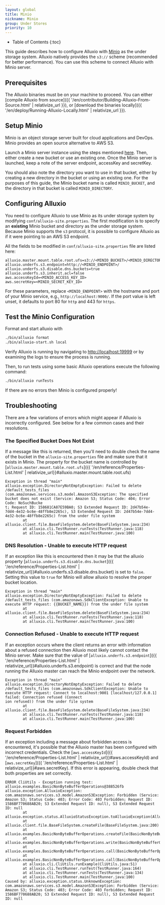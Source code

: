 ```yaml
---
layout: global
title: Minio
nickname: Minio
group: Under Stores
priority: 10
---
```


* Table of Contents
{:toc}

This guide describes how to configure Alluxio with [Minio](https://minio.io/) as the
under storage system. Alluxio natively provides the `s3://` scheme (recommended for better
performance). You can use this scheme to connect Alluxio with Minio server.

## Prerequisites

The Alluxio binaries must be on your machine to proceed.
You can either
[compile Alluxio from source]({{ '/en/contributor/Building-Alluxio-From-Source.html' | relativize_url }}),
or [download the binaries locally]({{ '/en/deploy/Running-Alluxio-Locally.html' | relativize_url }}).

## Setup Minio

Minio is an object storage server built for cloud applications and DevOps. Minio provides an open
source alternative to AWS S3.

Launch a Minio server instance using the steps mentioned
[here](http://docs.minio.io/docs/minio-quickstart-guide).
Then, either create a new bucket or use an existing one.
Once the Minio server is launched, keep a note of the server endpoint, accessKey and secretKey.

You should also note the directory you want to use in that bucket, either by creating
a new directory in the bucket or using an existing one. For the purposes of this guide, the Minio
bucket name is called `MINIO_BUCKET`, and the directory in that bucket is called `MINIO_DIRECTORY`.

## Configuring Alluxio

You need to configure Alluxio to use Minio as its under storage system by modifying
`conf/alluxio-site.properties`. The first modification is to specify an **existing** Minio
bucket and directory as the under storage system.
Because Minio supports the `s3` protocol, it is possible to configure Alluxio as if it were
pointing to an AWS S3 endpoint.

All the fields to be modified in `conf/alluxio-site.properties` file are listed here:

```properties
alluxio.master.mount.table.root.ufs=s3://<MINIO_BUCKET>/<MINIO_DIRECTORY>
alluxio.underfs.s3.endpoint=http://<MINIO_ENDPOINT>/
alluxio.underfs.s3.disable.dns.buckets=true
alluxio.underfs.s3.inherit.acl=false
aws.accessKeyId=<MINIO_ACCESS_KEY_ID>
aws.secretKey=<MINIO_SECRET_KEY_ID>
```

For these parameters, replace `<MINIO_ENDPOINT>` with the hostname and port of your Minio service,
e.g., `http://localhost:9000/`.
If the port value is left unset, it defaults to port 80 for `http` and 443 for `https`.

## Test the Minio Configuration

Format and start alluxio with

```bash
./bin/alluxio format
./bin/alluxio-start.sh local
```

Verify Alluxio is running by navigating to [http://localhost:19999](http://localhost:19999) or by
examining the logs to ensure the process is running.

Then, to run tests using some basic Alluxio operations execute the following command:

```bash
./bin/alluxio runTests
```

If there are no errors then Minio is configured properly!

## Troubleshooting 

There are a few variations of errors which might appear if Alluxio is incorrectly configured.
See below for a few common cases and their resolutions.

### The Specified Bucket Does Not Exist

If a message like this is returned, then you'll need to double check the name of the bucket in the
`alluxio-site.properties` file and make sure that it exists in Minio.
The property for the bucket name is controlled by [`alluxio.master.mount.table.root.ufs`]({{ '/en/reference/Properties-List.html' | relativize_url}}#alluxio.master.mount.table.root.ufs)

```
Exception in thread "main" alluxio.exception.DirectoryNotEmptyException: Failed to delete /default_tests_files (com.amazonaws.services.s3.model.AmazonS3Exception: The specified bucket does not exist (Service: Amazon S3; Status Code: 404; Error Code: NoSuchBucke
t; Request ID: 158681CA87E59BA0; S3 Extended Request ID: 2d47b54e-7dd4-4e32-bc6e-48ffb8e2265c), S3 Extended Request ID: 2d47b54e-7dd4-4e32-bc6e-48ffb8e2265c) from the under file system
        at alluxio.client.file.BaseFileSystem.delete(BaseFileSystem.java:234)
        at alluxio.cli.TestRunner.runTests(TestRunner.java:118)
        at alluxio.cli.TestRunner.main(TestRunner.java:100)
```

### DNS Resolution - Unable to execute HTTP request

If an exception like this is encountered then it may be that the alluxio property
[`alluxio.underfs.s3.disable.dns.bucket`]({{ '/en/reference/Properties-List.html' | relativize_url}}#alluxio.underfs.s3.disable.dns.bucket)
is set to `false`.
Setting this value to `true` for Minio will allow alluxio to resolve the proper bucket location.

```
Exception in thread "main" alluxio.exception.DirectoryNotEmptyException: Failed to delete /default_tests_files (com.amazonaws.SdkClientException: Unable to execute HTTP request: {{BUCKET_NAME}}) from the under file system
        at alluxio.client.file.BaseFileSystem.delete(BaseFileSystem.java:234)
        at alluxio.cli.TestRunner.runTests(TestRunner.java:118)
        at alluxio.cli.TestRunner.main(TestRunner.java:100)
```

### Connection Refused - Unable to execute HTTP request

If an exception occurs where the client returns an error with information about a refused connection 
then Alluxio most likely cannot contact the Minio server.
Make sure that the value of
[`alluxio.underfs.s3.endpoint`]({{ '/en/reference/Properties-List.html' | relativize_url}}#alluxio.underfs.s3.endpoint)
is correct and that the node running the Alluxio master can reach the Minio endpoint over the
network.

```
Exception in thread "main" alluxio.exception.DirectoryNotEmptyException: Failed to delete /default_tests_files (com.amazonaws.SdkClientException: Unable to execute HTTP request: Connect to localhost:9001 [localhost/127.0.0.1] failed: Connection refused (Connect
ion refused)) from the under file system
        at alluxio.client.file.BaseFileSystem.delete(BaseFileSystem.java:234)
        at alluxio.cli.TestRunner.runTests(TestRunner.java:118)
        at alluxio.cli.TestRunner.main(TestRunner.java:100)
```

### Request Forbidden

If an exception including a message about forbidden access is encountered, it's possible that the
Alluxio master has been configured with incorrect credentials.
Check the [`aws.accessKeyId`]({{ '/en/reference/Properties-List.html' | relativize_url}}#aws.accessKeyId)
and [`aws.secretKey`]({{ '/en/reference/Properties-List.html' | relativize_url}}#aws.secretKey).
If this error is appearing, double check that both properties are set correctly.

```
ERROR CliUtils - Exception running test: alluxio.examples.BasicNonByteBufferOperations@388526fb
alluxio.exception.AlluxioException: com.amazonaws.services.s3.model.AmazonS3Exception: Forbidden (Service: Amazon S3; Status Code: 403; Error Code: 403 Forbidden; Request ID: 1586BF770688AB20; S3 Extended Request ID: null), S3 Extended Request ID: null
        at alluxio.exception.status.AlluxioStatusException.toAlluxioException(AlluxioStatusException.java:111)
        at alluxio.client.file.BaseFileSystem.createFile(BaseFileSystem.java:200)
        at alluxio.examples.BasicNonByteBufferOperations.createFile(BasicNonByteBufferOperations.java:102)
        at alluxio.examples.BasicNonByteBufferOperations.write(BasicNonByteBufferOperations.java:85)
        at alluxio.examples.BasicNonByteBufferOperations.call(BasicNonByteBufferOperations.java:80)
        at alluxio.examples.BasicNonByteBufferOperations.call(BasicNonByteBufferOperations.java:49)
        at alluxio.cli.CliUtils.runExample(CliUtils.java:51)
        at alluxio.cli.TestRunner.runTest(TestRunner.java:164)
        at alluxio.cli.TestRunner.runTests(TestRunner.java:134)
        at alluxio.cli.TestRunner.main(TestRunner.java:100)
Caused by: alluxio.exception.status.UnknownException: com.amazonaws.services.s3.model.AmazonS3Exception: Forbidden (Service: Amazon S3; Status Code: 403; Error Code: 403 Forbidden; Request ID: 1586BF770688AB20; S3 Extended Request ID: null), S3 Extended Request ID: null
```
